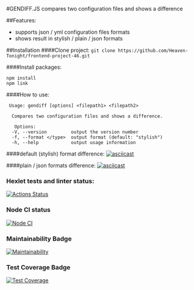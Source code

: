 #GENDIFF.JS
compares two configuration files and shows a difference

##Features:
- supports json / yml configuration files formats
- shows result in stylish / plain / json formats

##Installation
####Clone project:
```git clone https://github.com/Heaven-Tonight/frontend-project-46.git```

####Install packages:
```
npm install
npm link
```
####How to use:
```
 Usage: gendiff [options] <filepath1> <filepath2>

  Compares two configuration files and shows a difference.

   Options:
  -V, --version         output the version number
  -f, --format </type>  output format (default: "stylish")
  -h, --help            output usage information
   ```
####default (stylish) format difference:
[![asciicast](https://asciinema.org/a/ydB9IQJ18OSro1Nr9he1ZhFt9.svg)](https://asciinema.org/a/ydB9IQJ18OSro1Nr9he1ZhFt9)

####plain / json formats difference:
[![asciicast](https://asciinema.org/a/w83hv23o2pCOL43iM0zhesO7m.svg)](https://asciinema.org/a/w83hv23o2pCOL43iM0zhesO7m)

### Hexlet tests and linter status:
[![Actions Status](https://github.com/Heaven-Tonight/frontend-project-46/actions/workflows/hexlet-check.yml/badge.svg)](https://github.com/Heaven-Tonight/frontend-project-46/actions)

### Node CI status
[![Node CI](https://github.com/Heaven-Tonight/frontend-project-46/actions/workflows/nodejs.yml/badge.svg)](https://github.com/Heaven-Tonight/frontend-project-46/actions/workflows/nodejs.yml)

### Maintainability Badge
[![Maintainability](https://api.codeclimate.com/v1/badges/594249eb55bb6f34cb7e/maintainability)](https://codeclimate.com/github/Heaven-Tonight/frontend-project-46/maintainability)

### Test Coverage Badge
[![Test Coverage](https://api.codeclimate.com/v1/badges/594249eb55bb6f34cb7e/test_coverage)](https://codeclimate.com/github/Heaven-Tonight/frontend-project-46/test_coverage)